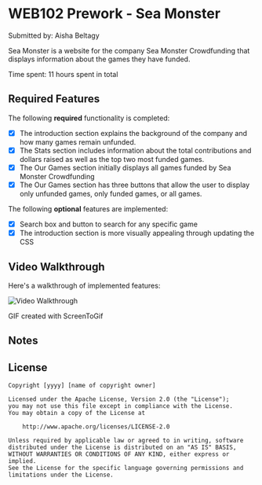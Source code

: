 # WEB102 Prework - Sea Monster

Submitted by: Aisha Beltagy

Sea Monster is a website for the company Sea Monster Crowdfunding that displays information about the games they have funded.

Time spent: 11 hours spent in total

## Required Features

The following **required** functionality is completed:

* [x] The introduction section explains the background of the company and how many games remain unfunded.
* [x] The Stats section includes information about the total contributions and dollars raised as well as the top two most funded games.
* [x] The Our Games section initially displays all games funded by Sea Monster Crowdfunding
* [x] The Our Games section has three buttons that allow the user to display only unfunded games, only funded games, or all games.

The following **optional** features are implemented:

* [x] Search box and button to search for any specific game
* [x] The introduction section is more visually appealing through updating the CSS

## Video Walkthrough

Here's a walkthrough of implemented features:

<!-- <img src=".\web102prework2.gif" title='Video Walkthrough' width='' alt='Video Walkthrough' /> -->
<img src= 'https://imgur.com/a/rCLi6Nx.gif' title='Video Walkthrough' width='' alt='Video Walkthrough' />


<!-- Replace this with whatever GIF tool you used! -->
GIF created with ScreenToGif  


## Notes


## License

    Copyright [yyyy] [name of copyright owner]

    Licensed under the Apache License, Version 2.0 (the "License");
    you may not use this file except in compliance with the License.
    You may obtain a copy of the License at

        http://www.apache.org/licenses/LICENSE-2.0

    Unless required by applicable law or agreed to in writing, software
    distributed under the License is distributed on an "AS IS" BASIS,
    WITHOUT WARRANTIES OR CONDITIONS OF ANY KIND, either express or implied.
    See the License for the specific language governing permissions and
    limitations under the License.
